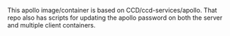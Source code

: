 This apollo image/container is based on CCD/ccd-services/apollo.
That repo also has scripts for updating the apollo password on both
the server and multiple client containers.